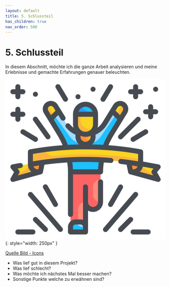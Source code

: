 ```yaml
---
layout: default
title: 5. Schlussteil
has_children: true
nav_order: 500
---
```


# 5. Schlussteil

In diesem Abschnitt, möchte ich die ganze Arbeit analysieren und meine Erlebnisse und gemachte Erfahrungen genauer beleuchten.

![Schlussteil](../ressources/icons/finish.png){: style="width: 250px" }

[Quelle Bild - Icons](../anhang/600-quellen.html#64-icons)

* Was lief gut in diesem Projekt?
* Was lief schlecht?
* Was möchte ich nächstes Mal besser machen?
* Sonstige Punkte welche zu erwähnen sind?
